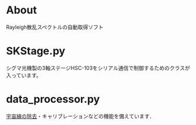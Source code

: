 # About
Rayleigh散乱スペクトルの自動取得ソフト

# SKStage.py
シグマ光機製の3軸ステージHSC-103をシリアル通信で制御するためのクラスが入っています。

# data_processor.py
[宇宙線の除去](https://towardsdatascience.com/removing-spikes-from-raman-spectra-8a9fdda0ac22)・キャリブレーションなどの機能を備えています．
